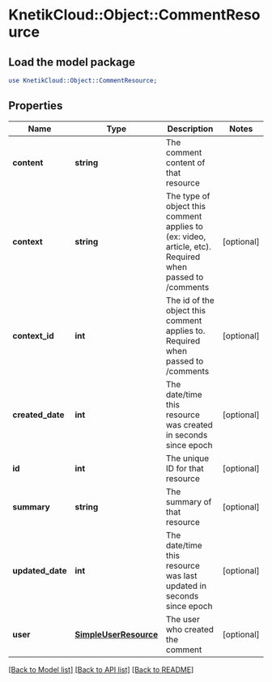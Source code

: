 # KnetikCloud::Object::CommentResource

## Load the model package
```perl
use KnetikCloud::Object::CommentResource;
```

## Properties
Name | Type | Description | Notes
------------ | ------------- | ------------- | -------------
**content** | **string** | The comment content of that resource | 
**context** | **string** | The type of object this comment applies to (ex: video, article, etc). Required when passed to /comments | [optional] 
**context_id** | **int** | The id of the object this comment applies to.  Required when passed to /comments | [optional] 
**created_date** | **int** | The date/time this resource was created in seconds since epoch | [optional] 
**id** | **int** | The unique ID for that resource | [optional] 
**summary** | **string** | The summary of that resource | [optional] 
**updated_date** | **int** | The date/time this resource was last updated in seconds since epoch | [optional] 
**user** | [**SimpleUserResource**](SimpleUserResource.md) | The user who created the comment | [optional] 

[[Back to Model list]](../README.md#documentation-for-models) [[Back to API list]](../README.md#documentation-for-api-endpoints) [[Back to README]](../README.md)


